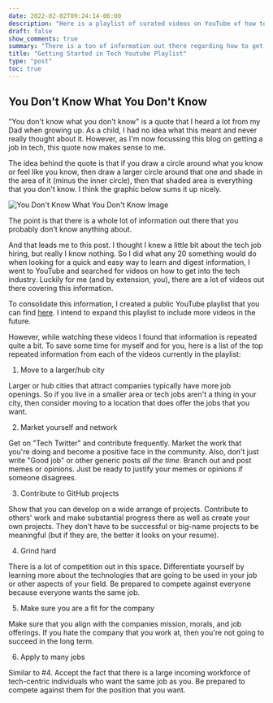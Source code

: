 ```yaml
---
date: 2022-02-02T09:24:14-06:00
description: "Here is a playlist of curated videos on YouTube of how to get a job in tech"
draft: false
show_comments: true
summary: "There is a ton of information out there regarding how to get a job in technology. As an attempt to consolidate that, I'm going to be starting a YouTube playlist of videos that are of high quality on how to get a job in tech."
title: "Getting Started in Tech Youtube Playlist"
type: "post"
toc: true
---
```


## You Don't Know What You Don't Know

"You don't know what you don't know" is a quote that I heard a lot from my Dad when growing up. As a child, I had no idea what this meant and never really thought about it. However, as I'm now focussing this blog on getting a job in tech, this quote now makes sense to me.

The idea behind the quote is that if you draw a circle around what you know or feel like you know, then draw a larger circle around that one and shade in the area of it (minus the inner circle), then that shaded area is everything that you don't know. I think the graphic below sums it up nicely.

![You Don't Know What You Don't Know Image](../images/you-dont-know-what-you-dont-know.png)

The point is that there is a whole lot of information out there that you probably don't know anything about.

And that leads me to this post. I thought I knew a little bit about the tech job hiring, but really I know nothing. So I did what any 20 something would do when looking for a quick and easy way to learn and digest information, I went to YouTube and searched for videos on how to get into the tech industry. Luckily for me (and by extension, you), there are a lot of videos out there covering this information.

To consolidate this information, I created a public YouTube playlist that you can find [here](https://www.youtube.com/playlist?list=PLv2eYAalzbJfJ-piMG5DlQ74eeuN2gicb). I intend to expand this playlist to include more videos in the future.

However, while watching these videos I found that information is repeated quite a bit. To save some time for myself and for you, here is a list of the top repeated information from each of the videos currently in the playlist:

1. Move to a larger/hub city

Larger or hub cities that attract companies typically have more job openings. So if you live in a smaller area or tech jobs aren't a thing in your city, then consider moving to a location that does offer the jobs that you want.

2. Market yourself and network

Get on "Tech Twitter" and contribute frequently. Market the work that you're doing and become a positive face in the community. Also, don't just write "Good job" or other generic posts *all the time*. Branch out and post memes or opinions. Just be ready to justify your memes or opinions if someone disagrees.

3. Contribute to GitHub projects

Show that you can develop on a wide arrange of projects. Contribute to others' work and make substantial progress there as well as create your own projects. They don't have to be successful or big-name projects to be meaningful (but if they are, the better it looks on your resume).

4. Grind hard

There is a lot of competition out in this space. Differentiate yourself by learning more about the technologies that are going to be used in your job or other aspects of your field. Be prepared to compete against everyone because everyone wants the same job.

5. Make sure you are a fit for the company

Make sure that you align with the companies mission, morals, and job offerings. If you hate the company that you work at, then you're not going to succeed in the long term.

6. Apply to many jobs

Similar to \#4. Accept the fact that there is a large incoming workforce of tech-centric individuals who want the same job as you. Be prepared to compete against them for the position that you want.
